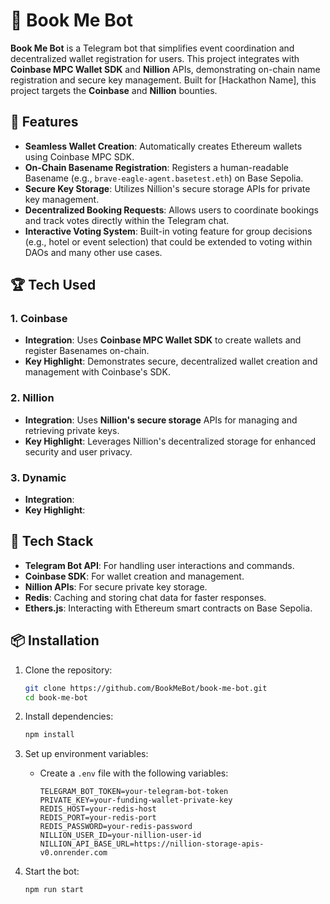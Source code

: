 # 🤖 Book Me Bot

**Book Me Bot** is a Telegram bot that simplifies event coordination and decentralized wallet registration for users. This project integrates with **Coinbase MPC Wallet SDK** and **Nillion** APIs, demonstrating on-chain name registration and secure key management. Built for [Hackathon Name], this project targets the **Coinbase** and **Nillion** bounties.

## 🚀 Features

- **Seamless Wallet Creation**: Automatically creates Ethereum wallets using Coinbase MPC SDK.
- **On-Chain Basename Registration**: Registers a human-readable Basename (e.g., `brave-eagle-agent.basetest.eth`) on Base Sepolia.
- **Secure Key Storage**: Utilizes Nillion's secure storage APIs for private key management.
- **Decentralized Booking Requests**: Allows users to coordinate bookings and track votes directly within the Telegram chat.
- **Interactive Voting System**: Built-in voting feature for group decisions (e.g., hotel or event selection) that could be extended to voting within DAOs and many other use cases.

## 🏆 Tech Used

### 1. **Coinbase**

- **Integration**: Uses **Coinbase MPC Wallet SDK** to create wallets and register Basenames on-chain.
- **Key Highlight**: Demonstrates secure, decentralized wallet creation and management with Coinbase's SDK.

### 2. **Nillion**

- **Integration**: Uses **Nillion's secure storage** APIs for managing and retrieving private keys.
- **Key Highlight**: Leverages Nillion's decentralized storage for enhanced security and user privacy.

### 3. **Dynamic**

- **Integration**:
- **Key Highlight**:

## 📖 Tech Stack

- **Telegram Bot API**: For handling user interactions and commands.
- **Coinbase SDK**: For wallet creation and management.
- **Nillion APIs**: For secure private key storage.
- **Redis**: Caching and storing chat data for faster responses.
- **Ethers.js**: Interacting with Ethereum smart contracts on Base Sepolia.

## 📦 Installation

1. Clone the repository:

   ```bash
   git clone https://github.com/BookMeBot/book-me-bot.git
   cd book-me-bot
   ```

2. Install dependencies:

   ```bash
   npm install
   ```

3. Set up environment variables:

   - Create a `.env` file with the following variables:
     ```env
     TELEGRAM_BOT_TOKEN=your-telegram-bot-token
     PRIVATE_KEY=your-funding-wallet-private-key
     REDIS_HOST=your-redis-host
     REDIS_PORT=your-redis-port
     REDIS_PASSWORD=your-redis-password
     NILLION_USER_ID=your-nillion-user-id
     NILLION_API_BASE_URL=https://nillion-storage-apis-v0.onrender.com
     ```

4. Start the bot:
   ```bash
   npm run start
   ```
